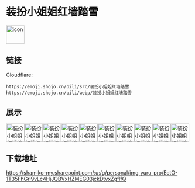 # 装扮小姐姐红墙踏雪
<img src="https://emoji.shojo.cn/bili/src/装扮小姐姐红墙踏雪/icon.png" width="50" height="50" alt="icon">

## 链接
Cloudflare:
```
https://emoji.shojo.cn/bili/src/装扮小姐姐红墙踏雪
https://emoji.shojo.cn/bili/webp/装扮小姐姐红墙踏雪
```
## 展示
<img src="https://emoji.shojo.cn/bili/src/装扮小姐姐红墙踏雪/装扮小姐姐红墙踏雪-追蝴蝶.png" width="50" height="50" alt="装扮小姐姐红墙踏雪-追蝴蝶"><img src="https://emoji.shojo.cn/bili/src/装扮小姐姐红墙踏雪/装扮小姐姐红墙踏雪-弹琵琶.png" width="50" height="50" alt="装扮小姐姐红墙踏雪-弹琵琶"><img src="https://emoji.shojo.cn/bili/src/装扮小姐姐红墙踏雪/装扮小姐姐红墙踏雪-请安.png" width="50" height="50" alt="装扮小姐姐红墙踏雪-请安"><img src="https://emoji.shojo.cn/bili/src/装扮小姐姐红墙踏雪/装扮小姐姐红墙踏雪-撑伞.png" width="50" height="50" alt="装扮小姐姐红墙踏雪-撑伞"><img src="https://emoji.shojo.cn/bili/src/装扮小姐姐红墙踏雪/装扮小姐姐红墙踏雪-惊鸿舞.png" width="50" height="50" alt="装扮小姐姐红墙踏雪-惊鸿舞"><img src="https://emoji.shojo.cn/bili/src/装扮小姐姐红墙踏雪/装扮小姐姐红墙踏雪-吟诗作赋.png" width="50" height="50" alt="装扮小姐姐红墙踏雪-吟诗作赋"><img src="https://emoji.shojo.cn/bili/src/装扮小姐姐红墙踏雪/装扮小姐姐红墙踏雪-拈花.png" width="50" height="50" alt="装扮小姐姐红墙踏雪-拈花"><img src="https://emoji.shojo.cn/bili/src/装扮小姐姐红墙踏雪/装扮小姐姐红墙踏雪-煮茶.png" width="50" height="50" alt="装扮小姐姐红墙踏雪-煮茶"><img src="https://emoji.shojo.cn/bili/src/装扮小姐姐红墙踏雪/装扮小姐姐红墙踏雪-抚琴.png" width="50" height="50" alt="装扮小姐姐红墙踏雪-抚琴"><img src="https://emoji.shojo.cn/bili/src/装扮小姐姐红墙踏雪/装扮小姐姐红墙踏雪-赏雪.png" width="50" height="50" alt="装扮小姐姐红墙踏雪-赏雪">

## 下载地址

https://shamiko-my.sharepoint.com/:u:/g/personal/img_yuru_pro/EctO-1T35FhGri9vLc4HjJQBVxHZMEG03jckDtvxZgflfQ